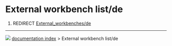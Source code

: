 # External workbench list/de
1.  REDIRECT [External_workbenches/de](External_workbenches/de.md)



---
![](images/Button_right.svg) [documentation index](../README.md) > External workbench list/de
